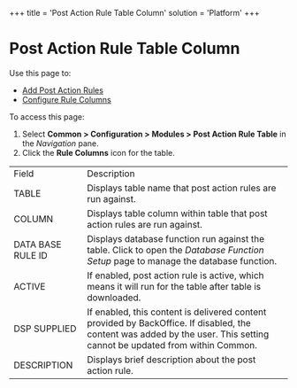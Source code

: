 +++
title = 'Post Action Rule Table Column'
solution = 'Platform'
+++

# Post Action Rule Table Column

<div class="use">

Use this page to:

  - [Add Post Action
    Rules](../Use_Cases/Add_Post_Action_Table_Rules)
  - [Configure Rule
    Columns](../Use_Cases/Set_Up_Post_Action_Rule_Tables#Configure_Rule_Columns)

</div>

To access this page:

1.  Select <span style="font-weight: bold;">Common \> Configuration \>
    Modules \> Post Action Rule Table</span> in the
    <span style="font-style: italic;">Navigation</span> pane.
2.  Click the <span style="font-weight: bold;">Rule Columns</span> icon
    for the
table.

|                   |                                                                                                                                                                            |
| ----------------- | -------------------------------------------------------------------------------------------------------------------------------------------------------------------------- |
| Field             | Description                                                                                                                                                                |
| TABLE             | Displays table name that post action rules are run against.                                                                                                                |
| COLUMN            | Displays table column within table that post action rules are run against.                                                                                                 |
| DATA BASE RULE ID | Displays database function run against the table. Click to open the <span style="font-style: italic;">Database Function Setup</span> page to manage the database function. |
| ACTIVE            | If enabled, post action rule is active, which means it will run for the table after table is downloaded.                                                                   |
| DSP SUPPLIED      | If enabled, this content is delivered content provided by BackOffice. If disabled, the content was added by the user. This setting cannot be updated from within Common.   |
| DESCRIPTION       | Displays brief description about the post action rule.                                                                                                                     |
